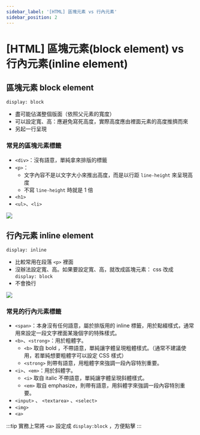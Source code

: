 ```yaml
---
sidebar_label: '[HTML] 區塊元素 vs 行內元素'
sidebar_position: 2
---
```


# [HTML] 區塊元素(block element) vs 行內元素(inline element)

## 區塊元素 block element

```
display: block
```

-   盡可能佔滿整個版面（依照父元素的寬度）
-   可以設定寬、高：應避免寫死高度，實際高度應由裡面元素的高度推擠而來
-   另起一行呈現

### 常見的區塊元素標籤

-   `<div>`：沒有語意，單純拿來排版的標籤
-   `<p>`：
    -   文字內容不是以文字大小來推出高度，而是以行距 `line-height` 來呈現高度
    -   不寫 `line-height` 時就是 1 倍
-   `<h1>`
-   `<ul>`、`<li>`

![](https://hackmd.io/_uploads/ByNNCNKlp.png)

## 行內元素 inline element

```
display: inline
```

-   比較常用在段落 `<p>` 裡面
-   沒辦法設定寬、高。如果要設定寬、高，就改成區塊元素： css 改成 `display: block`
-   不會換行

![](https://hackmd.io/_uploads/B1MS0EKe6.png)

### 常見的行內元素標籤

-   `<span>`：本身沒有任何語意，屬於排版用的 inline 標籤，用於點綴樣式，通常用來設定一段文字裡面某幾個字的特殊樣式。
-   `<b>`、`<strong>`：用於粗體字。
    -   `<b>` 取自 bold ，不帶語意，單純讓字體呈現粗體樣式。（通常不建議使用，若單純想要粗體字可以設定 CSS 樣式）
    -   `<strong>` 則帶有語意，用粗體字來強調一段內容特別重要。
-   `<i>`、`<em>`：用於斜體字。
    -   `<i>` 取自 italic 不帶語意，單純讓字體呈現斜體樣式。
    -   `<em>` 取自 emphasize，則帶有語意，用斜體字來強調一段內容特別重要。
-   `<input>` 、 `<textarea>` 、`<select>`
-   `<img>`
-   `<a>`

:::tip
實務上常將 `<a>` 設定成 `display:block` ，方便點擊
:::
